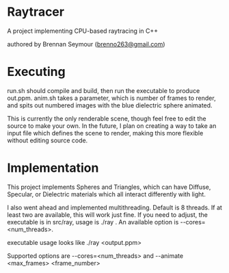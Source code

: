 # Raytracer
A project implementing CPU-based raytracing in C++

authored by Brennan Seymour (brenno263@gmail.com)

# Executing
run.sh should compile and build, then run the executable to produce out.ppm.
anim.sh takes a parameter, which is number of frames to render, and spits out numbered images with the blue dielectric sphere animated.

This is currently the only renderable scene, though feel free to edit the source to make your own. In the future, I plan on creating a way to take an input file which defines the scene to render, making this more flexible without editing source code.

# Implementation

This project implements Spheres and Triangles, which can have Diffuse, Specular, or Dielectric materials which all interact differently with light.

I also went ahead and implemented multithreading. Default is 8 threads. If at least two are available, this will work just fine.
If you need to adjust, the executable is in src/ray, usage is ./ray <filename>. An available option is --cores=<num_threads>.

executable usage looks like ./ray <output.ppm>

Supported options are --cores=<num_threads> and --animate <max_frames> <frame_number>
